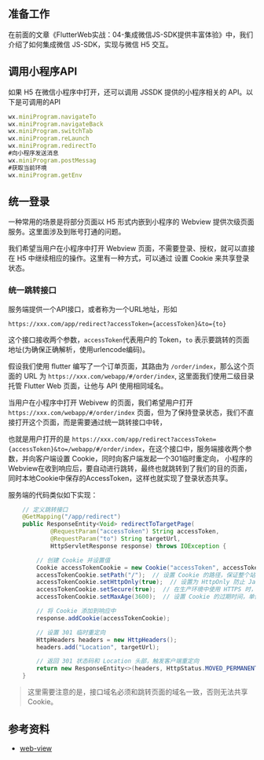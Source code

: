 ## 准备工作

在前面的文章《FlutterWeb实战：04-集成微信JS-SDK提供丰富体验》中，我们介绍了如何集成微信 JS-SDK，实现与微信 H5 交互。

## 调用小程序API

如果 H5 在微信小程序中打开，还可以调用 JSSDK 提供的小程序相关的 API。以下是可调用的API

```js
wx.miniProgram.navigateTo
wx.miniProgram.navigateBack
wx.miniProgram.switchTab
wx.miniProgram.reLaunch
wx.miniProgram.redirectTo
#向小程序发送消息
wx.miniProgram.postMessag
#获取当前环境
wx.miniProgram.getEnv
```

## 统一登录

一种常用的场景是将部分页面以 H5 形式内嵌到小程序的 Webview 提供次级页面服务。这里面涉及到账号打通的问题。

我们希望当用户在小程序中打开 Webview 页面，不需要登录、授权，就可以直接在 H5 中继续相应的操作。这里有一种方式，可以通过 设置 Cookie 来共享登录状态。

### 统一跳转接口

服务端提供一个API接口，或者称为一个URL地址，形如

`https://xxx.com/app/redirect?accessToken={accessToken}&to={to}`

这个接口接收两个参数，`accessToken`代表用户的 Token，`to` 表示要跳转的页面地址(为确保正确解析，使用urlencode编码)。


假设我们使用 flutter 编写了一个订单页面，其路由为 `/order/index`，那么这个页面的 URL 为 `https://xxx.com/webapp/#/order/index`, 这里面我们使用二级目录托管 Flutter Web 页面，让他与 API 使用相同域名。

当用户在小程序中打开 Webivew 的页面，我们希望用户打开 `https://xxx.com/webapp/#/order/index` 页面，但为了保持登录状态，我们不直接打开这个页面，而是需要通过统一跳转接口中转，

也就是用户打开的是 `https://xxx.com/app/redirect?accessToken={accessToken}&to=/webapp/#/order/index`，在这个接口中，服务端接收两个参数，并向客户端设置 Cookie，同时向客户端发起一个301临时重定向，
小程序的Webview在收到响应后，要自动进行跳转，最终也就跳转到了我们的目的页面，同时本地Cookie中保存的AccessToken，这样也就实现了登录状态共享。

服务端的代码类似如下实现：

```java
    // 定义跳转接口
    @GetMapping("/app/redirect")
    public ResponseEntity<Void> redirectToTargetPage(
            @RequestParam("accessToken") String accessToken,
            @RequestParam("to") String targetUrl,
            HttpServletResponse response) throws IOException {

        // 创建 Cookie 并设置值
        Cookie accessTokenCookie = new Cookie("accessToken", accessToken);
        accessTokenCookie.setPath("/");  // 设置 Cookie 的路径，保证整个站点有效
        accessTokenCookie.setHttpOnly(true);  // 设置为 HttpOnly 防止 JavaScript 访问
        accessTokenCookie.setSecure(true);  // 在生产环境中使用 HTTPS 时，设置为 Secure
        accessTokenCookie.setMaxAge(3600);  // 设置 Cookie 的过期时间，单位是秒，这里设置为 1小时

        // 将 Cookie 添加到响应中
        response.addCookie(accessTokenCookie);

        // 设置 301 临时重定向
        HttpHeaders headers = new HttpHeaders();
        headers.add("Location", targetUrl);

        // 返回 301 状态码和 Location 头部，触发客户端重定向
        return new ResponseEntity<>(headers, HttpStatus.MOVED_PERMANENTLY);
    }
```

> 这里需要注意的是，接口域名必须和跳转页面的域名一致，否则无法共享 Cookie。


## 参考资料

- [web-view](https://developers.weixin.qq.com/miniprogram/dev/component/web-view.html)